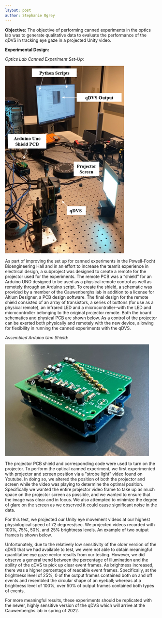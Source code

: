 ```yaml
---
layout: post
author: Stephanie Ogrey
---
```


**Objective:**
The objective of performing canned experiments in the optics lab was to generate qualitative data to evaluate the performance of the qDVS in tracking eye gaze in a projected Unity video.

**Experimental Design:**

_Optics Lab Canned Experiment Set-Up:_

![Optics Lab Canned Experiment Set-Up](../images/experimentsetup.png)

As part of improving the set up for canned experiments in the Powell-Focht Bioengineering Hall and in an effort to increase the team’s experience in electrical design, a subproject was designed to create a remote for the projector used for the experiments. The remote PCB was a “shield” for an Arduino UNO designed to be used as a physical remote control as well as remotely through an Arduino script. To create the shield, a schematic was provided by a member of the Cauwenberghs lab in addition to a license for Altium Designer, a PCB design software. The final design for the remote shield consisted of an array of transistors, a series of buttons (for use as a physical remote), an infrared LED and a microcontroller–with the LED and microcontroller belonging to the original projector remote. Both the board schematics and physical PCB are shown below. As a control of the projector can be exerted both physically and remotely with the new device, allowing for flexibility in running the canned experiments with the qDVS.

_Assembled Arduino Uno Shield:_

![Assembled Arduino Uno Shield](../images/arduinounoshield.png)

The projector PCB shield and corresponding code were used to turn on the projector. To perform the optical canned experiment, we first experimented with projector and screen position via a "strobe light" video found on Youtube. In doing so, we altered the position of both the projector and screen while the video was playing to determine the optimal position. Specifically we wanted the entire projector video frame to take up as much space on the projector screen as possible, and we wanted to ensure that the image was clear and in focus. We also attempted to minimize the degree of glare on the screen as we observed it could cause significant noise in the data.

For this test, we projected our Unity eye movement videos at our highest physiological speed of 72 degrees/sec. We projected videos recorded with 100%, 75%, 50%, and 25% brightness levels. An example of two output frames is shown below.

Unfortunately, due to the relatively low sensitivity of the older version of the qDVS that we had available to test, we were not able to obtain meaningful quantitative eye gaze vector results from our testing.  However, we did observe a general trend between the percentage of illumination and the ability of the qDVS to pick up clear event frames. As brightness increased, there was a higher percentage of readable event frames. Specifically, at the brightness level of 25%, 0 of the output frames contained both on and off events and resembled the circular shape of an eyeball; whereas at a brightness level of 100%, over 50% of output frames contained both types of events.

For more meaningful results, these experiments should be replicated with the newer, highly sensitive version of the qDVS which will arrive at the Cauwenberghs lab in spring of 2022.
